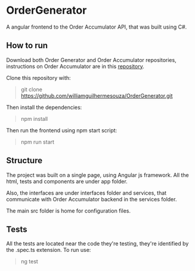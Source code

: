 # OrderGenerator

A angular frontend to the Order Accumulator API, that was built using C#.

## How to run

Download both Order Generator and Order Accumulator repositories, instructions on Order Accumulator are
in this [repository](https://github.com/williamguilhermesouza/OrderAccumulator).

Clone this repository with:

> git clone https://github.com/williamguilhermesouza/OrderGenerator.git

Then install the dependencies:

> npm install 

Then run the frontend using npm start script:

> npm run start

## Structure

The project was built on a single page, using Angular js framework. All the html, tests and components are under app folder.

Also, the interfaces are under interfaces folder and services, that communicate with Order Accumulator backend in the services folder.

The main src folder is home for configuration files.

## Tests

All the tests are located near the code they're testing, they're identified by the .spec.ts extension. To run use:

> ng test
